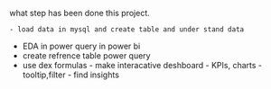   what step has been done this project.

    - load data in mysql and create table and under stand data
   - EDA in power query in power bi
   -  create refrence table power query
   -  use dex formulas
    - make interacative deshboard 
    - KPIs, charts
     - tooltip,filter
     - find insights
